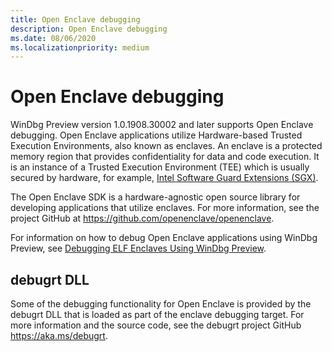 ```yaml
---
title: Open Enclave debugging
description: Open Enclave debugging
ms.date: 08/06/2020
ms.localizationpriority: medium
---
```


# Open Enclave debugging

WinDbg Preview version 1.0.1908.30002 and later supports Open Enclave debugging. Open Enclave applications utilize Hardware-based Trusted Execution Environments, also known as enclaves. An enclave is a protected memory region that provides confidentiality for data and code execution. It is an instance of a Trusted Execution Environment (TEE) which is usually secured by hardware, for example, [Intel Software Guard Extensions (SGX)](https://software.intel.com/content/www/us/en/develop/topics/software-guard-extensions.html).

The Open Enclave SDK is a hardware-agnostic open source library for developing applications that utilize enclaves. For more information, see the project GitHub at https://github.com/openenclave/openenclave.

For information on how to debug Open Enclave applications using WinDbg Preview, see [Debugging ELF Enclaves Using WinDbg Preview](https://github.com/openenclave/openenclave/blob/master/docs/GettingStartedDocs/Windows_windbg.md).

## debugrt DLL

Some of the debugging functionality for Open Enclave is provided by the debugrt DLL that is loaded as part of the enclave debugging target. For more information and the source code, see the debugrt project GitHub https://aka.ms/debugrt.
